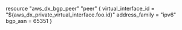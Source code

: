 resource "aws_dx_bgp_peer" "peer" {
  virtual_interface_id = "${aws_dx_private_virtual_interface.foo.id}"
  address_family       = "ipv6"
  bgp_asn              = 65351
}
